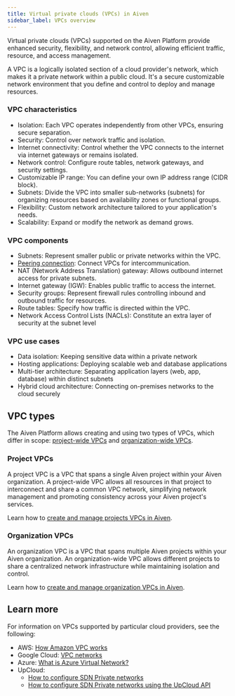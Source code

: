 ```yaml
---
title: Virtual private clouds (VPCs) in Aiven
sidebar_label: VPCs overview
---
```


Virtual private clouds (VPCs) supported on the Aiven Platform provide enhanced security, flexibility, and network control, allowing efficient traffic, resource, and access management.

A VPC is a logically isolated section of a cloud provider's network, which makes it a
private network within a public cloud. It's a secure customizable network environment that
you define and control to deploy and manage resources.

### VPC characteristics

- Isolation: Each VPC operates independently from other VPCs, ensuring secure separation.
- Security: Control over network traffic and isolation.
- Internet connectivity: Control whether the VPC connects to the internet via internet
  gateways or remains isolated.
- Network control: Configure route tables, network gateways, and security settings.
- Customizable IP range: You can define your own IP address range (CIDR block).
- Subnets: Divide the VPC into smaller sub-networks (subnets) for organizing resources
  based on availability zones or functional groups.
- Flexibility: Custom network architecture tailored to your application's needs.
- Scalability: Expand or modify the network as demand grows.

### VPC components

- Subnets: Represent smaller public or private networks within the VPC.
- [Peering connection](/docs/platform/howto/list-vpc-peering): Connect VPCs for
  intercommunication.
- NAT (Network Address Translation) gateway: Allows outbound internet access for private
  subnets.
- Internet gateway (IGW): Enables public traffic to access the internet.
- Security groups: Represent firewall rules controlling inbound and outbound traffic for
  resources.
- Route tables: Specify how traffic is directed within the VPC.
- Network Access Control Lists (NACLs): Constitute an extra layer of security at the subnet
  level

### VPC use cases

- Data isolation: Keeping sensitive data within a private network
- Hosting applications: Deploying scalable web and database applications
- Multi-tier architecture: Separating application layers (web, app, database) within
  distinct subnets
- Hybrid cloud architecture: Connecting on-premises networks to the cloud securely

## VPC types

The Aiven Platform allows creating and using two types of VPCs, which differ in scope:
[project-wide VPCs](/docs/platform/concepts/vpcs#project-vpcs) and
[organization-wide VPCs](/docs/platform/concepts/vpcs#organization-vpcs).

### Project VPCs

A project VPC is a VPC that spans a single Aiven project within your Aiven organization.
A project-wide VPC allows all resources in that project to interconnect and share a common
VPC network, simplifying network management and promoting consistency across your Aiven
project's services.

Learn how to
[create and manage projects VPCs in Aiven](/docs/platform/howto/manage-project-vpc).

### Organization VPCs

An organization VPC is a VPC that spans multiple Aiven projects within your Aiven
organization. An organization-wide VPC allows different projects to share a centralized
network infrastructure while maintaining isolation and control.

Learn how to
[create and manage organization VPCs in Aiven](/docs/platform/howto/manage-organization-vpc).

## Learn more

For information on VPCs supported by particular cloud providers, see the following:

- AWS: [How Amazon VPC works](https://docs.aws.amazon.com/vpc/latest/userguide/how-it-works.html])
- Google Cloud: [VPC networks](https://cloud.google.com/vpc/docs/vpc)
- Azure: [What is Azure Virtual Network?](https://learn.microsoft.com/en-us/azure/virtual-network/virtual-networks-overview)
- UpCloud:
  - [How to configure SDN Private networks](https://upcloud.com/docs/guides/configure-sdn-private-networks/)
  - [How to configure SDN Private networks using the UpCloud API](https://upcloud.com/docs/guides/configure-sdn-private-networks-upcloud-api/)
